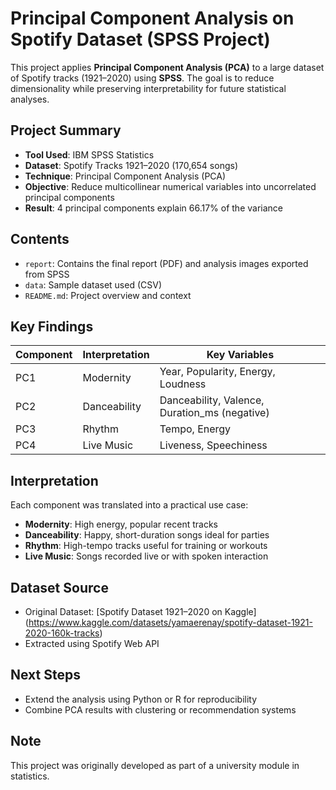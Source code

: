 # Principal Component Analysis on Spotify Dataset (SPSS Project)

This project applies **Principal Component Analysis (PCA)** to a large dataset of Spotify tracks (1921–2020) using **SPSS**. The goal is to reduce dimensionality while preserving interpretability for future statistical analyses.

## Project Summary

- **Tool Used**: IBM SPSS Statistics
- **Dataset**: Spotify Tracks 1921–2020 (170,654 songs)
- **Technique**: Principal Component Analysis (PCA)
- **Objective**: Reduce multicollinear numerical variables into uncorrelated principal components
- **Result**: 4 principal components explain 66.17% of the variance

## Contents

- `report`: Contains the final report (PDF) and analysis images exported from SPSS
- `data`: Sample dataset used (CSV)
- `README.md`: Project overview and context

## Key Findings

| Component | Interpretation         | Key Variables                                     |
|-----------|------------------------|---------------------------------------------------|
| PC1       | Modernity              | Year, Popularity, Energy, Loudness                |
| PC2       | Danceability           | Danceability, Valence, Duration_ms (negative)     |
| PC3       | Rhythm                 | Tempo, Energy                                     |
| PC4       | Live Music             | Liveness, Speechiness                             |

## Interpretation

Each component was translated into a practical use case:
- **Modernity**: High energy, popular recent tracks
- **Danceability**: Happy, short-duration songs ideal for parties
- **Rhythm**: High-tempo tracks useful for training or workouts
- **Live Music**: Songs recorded live or with spoken interaction

## Dataset Source

- Original Dataset: [Spotify Dataset 1921–2020 on Kaggle] (https://www.kaggle.com/datasets/yamaerenay/spotify-dataset-1921-2020-160k-tracks)
- Extracted using Spotify Web API

## Next Steps

- Extend the analysis using Python or R for reproducibility
- Combine PCA results with clustering or recommendation systems

## Note

This project was originally developed as part of a university module in statistics.
